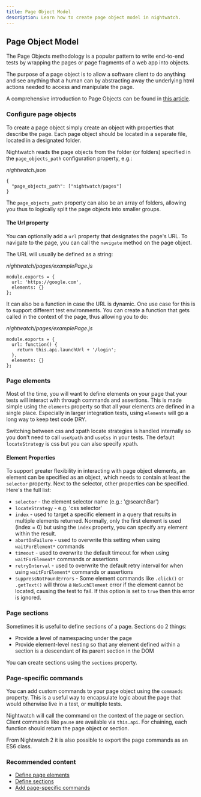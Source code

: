 ```yaml
---
title: Page Object Model
description: Learn how to create page object model in nightwatch.
---
```


<div class="page-header"><h2>Page Object Model</h2></div>

The Page Objects methodology is a popular pattern to write end-to-end tests by wrapping the pages or page fragments of a web app into objects.

The purpose of a page object is to allow a software client to do anything and see anything that a human can by abstracting away the underlying html actions needed to access and manipulate the page.

A comprehensive introduction to Page Objects can be found in <a href="https://martinfowler.com/bliki/PageObject.html" target="_blank">this article</a>.

### Configure page objects

To create a page object simply create an object with properties that describe the page. Each page object should be located in a separate file, located in a designated folder. 

Nightwatch reads the page objects from the folder (or folders) specified in the `page_objects_path` configuration property, e.g.:

<div class="sample-test">
<i>nightwatch.json</i><pre class="line-numbers"><code class="language-javascript">{
  "page_objects_path": ["nightwatch/pages"]
}
</code></pre></div>

The `page_objects_path` property can also be an array of folders, allowing you thus to logically split the page objects into smaller groups.


#### The Url property

You can optionally add a `url` property that designates the page's URL. To navigate to the page, you can call the `navigate` method on the page object.

The URL will usually be defined as a string:

<div class="sample-test"><i>nightwatch/pages/examplePage.js</i>
<pre class="line-numbers" data-language="javascript"><code class="language-javascript">module.exports = {
  url: 'https://google.com',
  elements: {}
};
</code></pre>
</div>

It can also be a function in case the URL is dynamic. One use case for this is to support different test environments. You can create a function that gets called in the context of the page, thus allowing you to do:

<div class="sample-test"><i>nightwatch/pages/examplePage.js</i>
<pre class="line-numbers" data-language="javascript"><code class="language-javascript">module.exports = {
  url: function() { 
    return this.api.launchUrl + '/login'; 
  },
  elements: {}
};
</code></pre>
</div>

### Page elements

Most of the time, you will want to define elements on your page that your tests will interact with through commands and assertions. This is made simple using the `elements` property so that all your elements are defined in a single place. Especially in larger integration tests, using `elements` will go a long way to keep test code DRY.

Switching between css and xpath locate strategies is handled internally so you don't need to call `useXpath` and `useCss` in your tests. The default `locateStrategy` is css but you can also specify xpath.

#### Element Properties

To support greater flexibility in interacting with page object elements, an element can be specified as an object, which needs to contain at least the `selector` property.
Next to the selector, other properties can be specified. Here's the full list:

- `selector` - the element selector name (e.g.: '@searchBar')
- `locateStrategy` - e.g. 'css selector'
- `index` - used to target a specific element in a query that results in multiple elements returned. Normally, only the first element is used (index = 0) but using the `index` property, you can specify any element within the result.
- `abortOnFailure` - used to overwrite this setting when using `waitForElement*` commands
- `timeout` - used to overwrite the default timeout for when using `waitForElement*` commands or assertions
- `retryInterval` - used to overwrite the default retry interval for when using `waitForElement*` commands or assertions
- `suppressNotFoundErrors` - Some element commands like `.click()` or `.getText()` will throw a `NoSuchElement` error if the element cannot be located, causing the test to fail. If this option is set to `true` then this error is ignored.

### Page sections

Sometimes it is useful to define sections of a page. Sections do 2 things:

* Provide a level of namespacing under the page
* Provide element-level nesting so that any element defined within a section is a descendant of its parent section in the DOM

You can create sections using the `sections` property.

### Page-specific commands

You can add custom commands to your page object using the `commands` property. This is a useful way to encapsulate logic about the page that would otherwise live in a test, or multiple tests.

Nightwatch will call the command on the context of the page or section. Client commands like `pause` are available via `this.api`. For chaining, each function should return the page object or section.

From Nightwatch 2 it is also possible to export the page commands as an ES6 class.

### Recommended content
- [Define page elements](/guide/using-page-objects/defining-elements.html)
- [Define sections](/guide/using-page-objects/defining-sections.html)
- [Add page-specific commands](/guide/using-page-objects/writing-page-specific-commands.html)